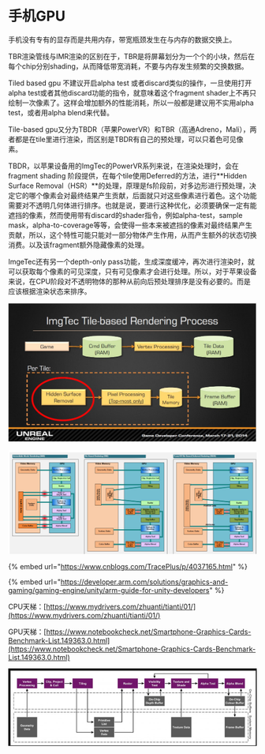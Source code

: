 # 手机GPU

手机没有专有的显存而是共用内存，带宽瓶颈发生在与内存的数据交换上。

TBR渲染管线与IMR渲染的区别在于，TBR是将屏幕划分为一个个的小块，然后在每个chip分别shading，从而降低带宽消耗，不要与内存发生频繁的交换数据。

Tiled based gpu 不建议开启alpha test 或者discard类似的操作，一旦使用打开alpha test或者其他discard功能的指令，就意味着这个fragment shader上不再只绘制一次像素了。这样会增加额外的性能消耗，所以一般都是建议用不实用alpha test，或者用alpha blend来代替。

Tile-based gpu又分为TBDR（苹果PowerVR）和TBR（高通Adreno，Mali），两者都是在tile里进行渲染，而区别是TBDR有自己的预处理，可以只着色可见像素。

TBDR，以苹果设备用的ImgTec的PowerVR系列来说，在渲染处理时，会在fragment shading 阶段提供，在每个tile使用Deferred的方法，进行**Hidden Surface Removal（HSR）**的处理，原理是fs阶段前，对多边形进行预处理，决定它的哪个像素会对最终结果产生贡献，后面就只对这些像素进行着色。这个功能需要对不透明几何体进行排序。也就是说，要进行这种优化，必须要确保一定有能遮挡的像素，然而使用带有discard的shader指令，例如alpha-test，sample mask，alpha-to-coverage等等，会使得一些本来被遮挡的像素对最终结果产生贡献，所以，这个特性可能只能对一部分物体产生作用，从而产生额外的状态切换消费。以及该fragment额外隐藏像素的处理。

ImgeTec还有另一个depth-only pass功能，生成深度缓冲，再次进行渲染时，就可以获取每个像素的可见深度，只有可见像素才会进行处理。所以，对于苹果设备来说，在CPU阶段对不透明物体的那种从前向后预处理排序是没有必要的。而是应该根据渲染状态来排序。

![ ImgeTec&#x7684;&#x6E32;&#x67D3;&#x5904;&#x7406;](../../../.gitbook/assets/image%20%28100%29.png)

![](../../../.gitbook/assets/image%20%2896%29.png)



{% embed url="https://www.cnblogs.com/TracePlus/p/4037165.html" %}

{% embed url="https://developer.arm.com/solutions/graphics-and-gaming/gaming-engine/unity/arm-guide-for-unity-developers" %}

CPU天梯：[https://www.mydrivers.com/zhuanti/tianti/01/](https://www.mydrivers.com/zhuanti/tianti/01/)

GPU天梯：[https://www.notebookcheck.net/Smartphone-Graphics-Cards-Benchmark-List.149363.0.html](https://www.notebookcheck.net/Smartphone-Graphics-Cards-Benchmark-List.149363.0.html)

![OnChip \(TBR\)](../../../.gitbook/assets/image%20%28103%29.png)

